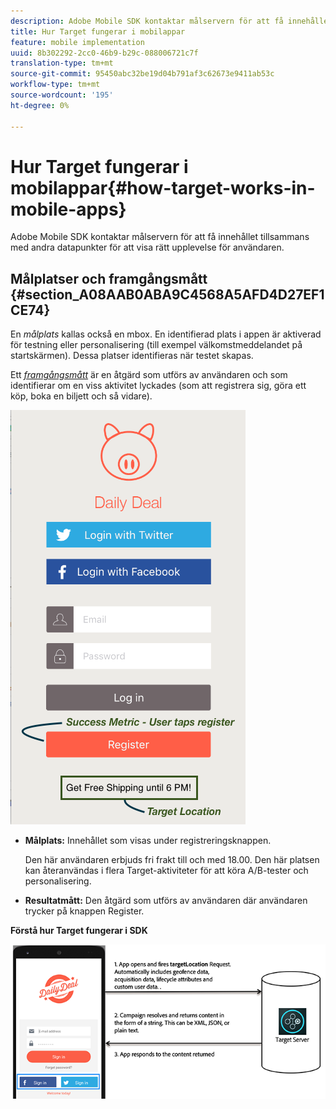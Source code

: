 ```yaml
---
description: Adobe Mobile SDK kontaktar målservern för att få innehållet tillsammans med andra datapunkter för att visa rätt upplevelse för användaren.
title: Hur Target fungerar i mobilappar
feature: mobile implementation
uuid: 8b302292-2cc0-46b9-b29c-088006721c7f
translation-type: tm+mt
source-git-commit: 95450abc32be19d04b791af3c62673e9411ab53c
workflow-type: tm+mt
source-wordcount: '195'
ht-degree: 0%

---
```



# Hur Target fungerar i mobilappar{#how-target-works-in-mobile-apps}

Adobe Mobile SDK kontaktar målservern för att få innehållet tillsammans med andra datapunkter för att visa rätt upplevelse för användaren.

## Målplatser och framgångsmått {#section_A08AAB0ABA9C4568A5AFD4D27EF1CE74}

En *målplats* kallas också en mbox. En identifierad plats i appen är aktiverad för testning eller personalisering (till exempel välkomstmeddelandet på startskärmen). Dessa platser identifieras när testet skapas.

Ett *[framgångsmått](/help/c-activities/r-success-metrics/success-metrics.md#reference_D011575C85DA48E989A244593D9B9924)* är en åtgärd som utförs av användaren och som identifierar om en viss aktivitet lyckades (som att registrera sig, göra ett köp, boka en biljett och så vidare).

![](assets/mobile-target-location.png)

* **Målplats:** Innehållet som visas under registreringsknappen.

   Den här användaren erbjuds fri frakt till och med 18.00. Den här platsen kan återanvändas i flera Target-aktiviteter för att köra A/B-tester och personalisering.

* **Resultatmått:** Den åtgärd som utförs av användaren där användaren trycker på knappen Register.

**Förstå hur Target fungerar i SDK**

![](assets/how-target-mobile-works.png)

